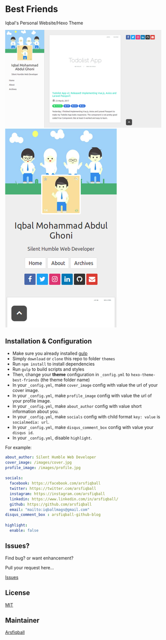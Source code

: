 # Best Friends
Iqbal's Personal Website/Hexo Theme

![Desktop](/screenshots/desktop.png)
![Mobile](/screenshots/mobile.png)

## Installation & Configuration
* Make sure you already installed [gulp](https://gulpjs.com/)
* Simply ``download`` or ``clone`` this repo to folder ``themes``
* Run ``npm install`` to install dependencies
* Run ``gulp`` to build scripts and styles
* Then, change your **theme** configuration in ``_config.yml`` to ``hexo-theme-best-friends`` (the theme folder name)
* In your ``_config.yml``, make ``cover_image`` config with value the url of your cover image.
* In your ``_config.yml``, make ``profile_image`` config with value the url of your profile image.
* In your ``_config.yml``, make ``about_author`` config with value short information about you.
* In your ``_config.yml``, make ``socials`` config with child format ``key: value`` is ``socialmedia: url``.
* In your ``_config.yml``, make ``disqus_comment_box`` config with value your ``disqus id``.
* In your ``_config.yml``, disable ``highlight``.
  
For example:
```yml
about_author: Silent Humble Web Developer
cover_image: /images/cover.jpg
profile_image: /images/profile.jpg

socials:
  facebook: https://facebook.com/arsfiqball
  twitter: https://twitter.com/arsfiqball
  instagram: https://instagram.com/arsfiqball
  linkedin: https://www.linkedin.com/in/arsfiqball/
  github: https://github.com/arsfiqball
  email: "mailto:iqballmags@gmail.com"
disqus_comment_box : arsfiqball-github-blog

highlight:
  enable: false
```

## Issues?
Find bug? or want enhancement?

Pull your request here...

[Issues](https://github.com/Arsfiqball/hexo-theme-best-friends/issues)

## License
[MIT](/LICENSE)

## Maintainer
[Arsfiqball](http://www.arsfiqball.com)
